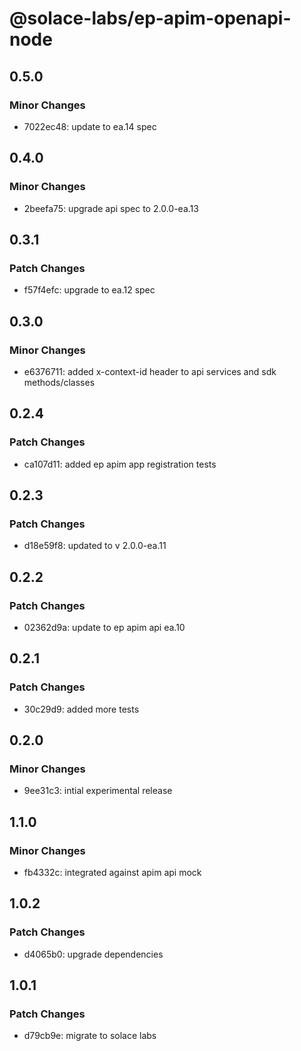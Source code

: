# @solace-labs/ep-apim-openapi-node

## 0.5.0

### Minor Changes

- 7022ec48: update to ea.14 spec

## 0.4.0

### Minor Changes

- 2beefa75: upgrade api spec to 2.0.0-ea.13

## 0.3.1

### Patch Changes

- f57f4efc: upgrade to ea.12 spec

## 0.3.0

### Minor Changes

- e6376711: added x-context-id header to api services and sdk methods/classes

## 0.2.4

### Patch Changes

- ca107d11: added ep apim app registration tests

## 0.2.3

### Patch Changes

- d18e59f8: updated to v 2.0.0-ea.11

## 0.2.2

### Patch Changes

- 02362d9a: update to ep apim api ea.10

## 0.2.1

### Patch Changes

- 30c29d9: added more tests

## 0.2.0

### Minor Changes

- 9ee31c3: intial experimental release

## 1.1.0

### Minor Changes

- fb4332c: integrated against apim api mock

## 1.0.2

### Patch Changes

- d4065b0: upgrade dependencies

## 1.0.1

### Patch Changes

- d79cb9e: migrate to solace labs
